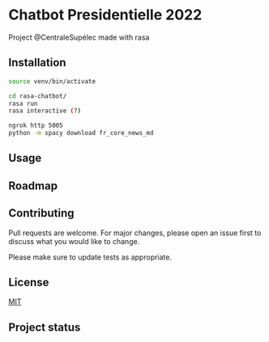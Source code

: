# Chatbot Presidentielle 2022
Project @CentraleSupélec made with rasa

## Installation
```bash 
source venv/bin/activate
```

```bash 
cd rasa-chatbot/
rasa run
rasa interactive (?)
```

```bash 
ngrok http 5005
python -m spacy download fr_core_news_md
```

## Usage

## Roadmap

## Contributing
Pull requests are welcome. For major changes, please open an issue first to discuss what you would like to change.

Please make sure to update tests as appropriate.

## License
[MIT]()

## Project status
